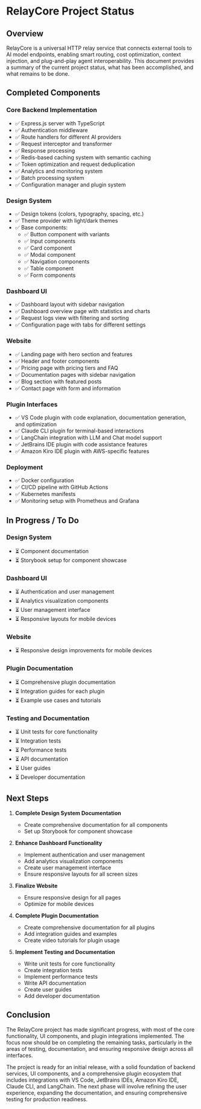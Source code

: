 # RelayCore Project Status

## Overview

RelayCore is a universal HTTP relay service that connects external tools to AI model endpoints, enabling smart routing, cost optimization, context injection, and plug-and-play agent interoperability. This document provides a summary of the current project status, what has been accomplished, and what remains to be done.

## Completed Components

### Core Backend Implementation
- ✅ Express.js server with TypeScript
- ✅ Authentication middleware
- ✅ Route handlers for different AI providers
- ✅ Request interceptor and transformer
- ✅ Response processing
- ✅ Redis-based caching system with semantic caching
- ✅ Token optimization and request deduplication
- ✅ Analytics and monitoring system
- ✅ Batch processing system
- ✅ Configuration manager and plugin system

### Design System
- ✅ Design tokens (colors, typography, spacing, etc.)
- ✅ Theme provider with light/dark themes
- ✅ Base components:
  - ✅ Button component with variants
  - ✅ Input components
  - ✅ Card component
  - ✅ Modal component
  - ✅ Navigation components
  - ✅ Table component
  - ✅ Form components

### Dashboard UI
- ✅ Dashboard layout with sidebar navigation
- ✅ Dashboard overview page with statistics and charts
- ✅ Request logs view with filtering and sorting
- ✅ Configuration page with tabs for different settings

### Website
- ✅ Landing page with hero section and features
- ✅ Header and footer components
- ✅ Pricing page with pricing tiers and FAQ
- ✅ Documentation pages with sidebar navigation
- ✅ Blog section with featured posts
- ✅ Contact page with form and information

### Plugin Interfaces
- ✅ VS Code plugin with code explanation, documentation generation, and optimization
- ✅ Claude CLI plugin for terminal-based interactions
- ✅ LangChain integration with LLM and Chat model support
- ✅ JetBrains IDE plugin with code assistance features
- ✅ Amazon Kiro IDE plugin with AWS-specific features

### Deployment
- ✅ Docker configuration
- ✅ CI/CD pipeline with GitHub Actions
- ✅ Kubernetes manifests
- ✅ Monitoring setup with Prometheus and Grafana

## In Progress / To Do

### Design System
- ⏳ Component documentation
- ⏳ Storybook setup for component showcase

### Dashboard UI
- ⏳ Authentication and user management
- ⏳ Analytics visualization components
- ⏳ User management interface
- ⏳ Responsive layouts for mobile devices

### Website
- ⏳ Responsive design improvements for mobile devices

### Plugin Documentation
- ⏳ Comprehensive plugin documentation
- ⏳ Integration guides for each plugin
- ⏳ Example use cases and tutorials

### Testing and Documentation
- ⏳ Unit tests for core functionality
- ⏳ Integration tests
- ⏳ Performance tests
- ⏳ API documentation
- ⏳ User guides
- ⏳ Developer documentation

## Next Steps

1. **Complete Design System Documentation**
   - Create comprehensive documentation for all components
   - Set up Storybook for component showcase

2. **Enhance Dashboard Functionality**
   - Implement authentication and user management
   - Add analytics visualization components
   - Create user management interface
   - Ensure responsive layouts for all screen sizes

3. **Finalize Website**
   - Ensure responsive design for all pages
   - Optimize for mobile devices

4. **Complete Plugin Documentation**
   - Create comprehensive documentation for all plugins
   - Add integration guides and examples
   - Create video tutorials for plugin usage

5. **Implement Testing and Documentation**
   - Write unit tests for core functionality
   - Create integration tests
   - Implement performance tests
   - Write API documentation
   - Create user guides
   - Add developer documentation

## Conclusion

The RelayCore project has made significant progress, with most of the core functionality, UI components, and plugin integrations implemented. The focus now should be on completing the remaining tasks, particularly in the areas of testing, documentation, and ensuring responsive design across all interfaces.

The project is ready for an initial release, with a solid foundation of backend services, UI components, and a comprehensive plugin ecosystem that includes integrations with VS Code, JetBrains IDEs, Amazon Kiro IDE, Claude CLI, and LangChain. The next phase will involve refining the user experience, expanding the documentation, and ensuring comprehensive testing for production readiness.